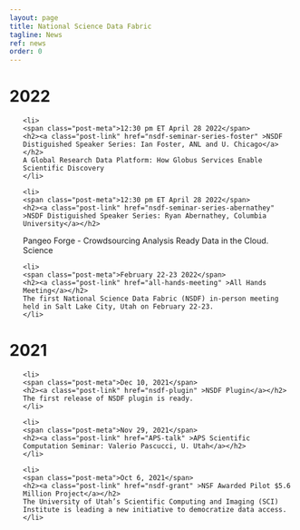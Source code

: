 ```yaml
---
layout: page
title: National Science Data Fabric
tagline: News
ref: news
order: 0
---
```


# 2022

<ul class="post-list">

		
	<li>
	<span class="post-meta">12:30 pm ET April 28 2022</span> 
	<h2><a class="post-link" href="nsdf-seminar-series-foster" >NSDF Distiguished Speaker Series: Ian Foster, ANL and U. Chicago</a></h2>
	A Global Research Data Platform: How Globus Services Enable Scientific Discovery
	</li>
		
	<li>
	<span class="post-meta">12:30 pm ET April 28 2022</span>
	<h2><a class="post-link" href="nsdf-seminar-series-abernathey" >NSDF Distiguished Speaker Series: Ryan Abernathey, Columbia University</a></h2>
   Pangeo Forge - Crowdsourcing Analysis Ready Data in the Cloud.  Science
	</li>
		
	<li>
	<span class="post-meta">February 22-23 2022</span>
	<h2><a class="post-link" href="all-hands-meeting" >All Hands Meeting</a></h2>
	The first National Science Data Fabric (NSDF) in-person meeting held in Salt Lake City, Utah on February 22-23.
	</li>


</ul>


# 2021

<ul class="post-list">
		
	<li>
	<span class="post-meta">Dec 10, 2021</span>
	<h2><a class="post-link" href="nsdf-plugin" >NSDF Plugin</a></h2>
	The first release of NSDF plugin is ready. 
	</li>
		
	<li>
	<span class="post-meta">Nov 29, 2021</span>
	<h2><a class="post-link" href="APS-talk" >APS Scientific Computation Seminar: Valerio Pascucci, U. Utah</a></h2>
	</li>
	
	<li>
	<span class="post-meta">Oct 6, 2021</span>
	<h2><a class="post-link" href="nsdf-grant" >NSF Awarded Pilot $5.6 Million Project</a></h2>
	The University of Utah’s Scientific Computing and Imaging (SCI) Institute is leading a new initiative to democratize data access.
	</li>


</ul>

